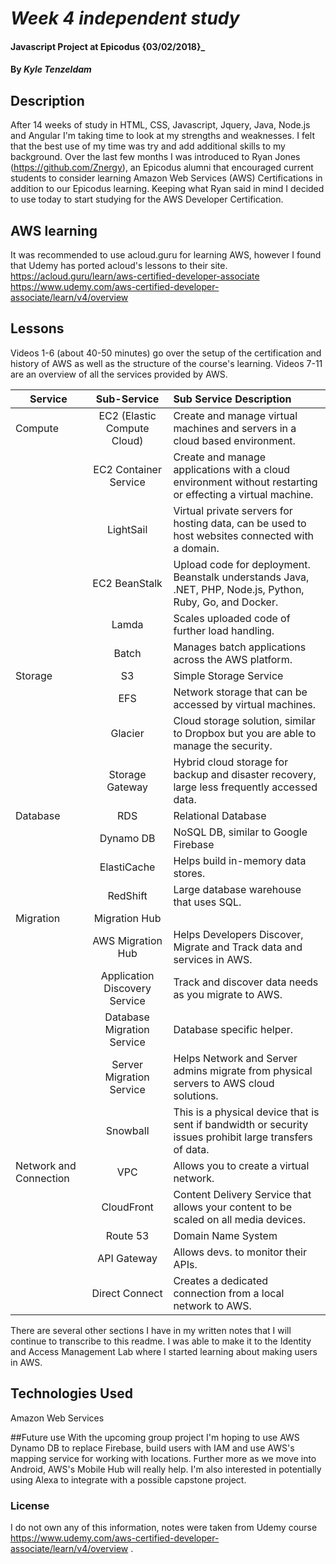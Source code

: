 # _Week 4 independent study_

#### Javascript Project at Epicodus {03/02/2018}_


#### By _**Kyle Tenzeldam**_

## Description
After 14 weeks of study in HTML, CSS, Javascript, Jquery, Java, Node.js and Angular I'm taking time to look at my strengths and weaknesses.
I felt that the best use of my time was try and add additional skills to my background.  Over the last few months I was introduced to Ryan Jones (https://github.com/Znergy), an Epicodus alumni that encouraged current students to consider learning Amazon Web Services (AWS) Certifications in addition to our Epicodus learning. Keeping what Ryan said in mind I decided to use today to start studying for the AWS Developer Certification.

## AWS learning
It was recommended to use acloud.guru for learning AWS, however I found that Udemy has ported acloud's lessons to their site.
https://acloud.guru/learn/aws-certified-developer-associate
https://www.udemy.com/aws-certified-developer-associate/learn/v4/overview

## Lessons
Videos 1-6 (about 40-50 minutes) go over the setup of the certification and history of AWS as well as the structure of the course's learning.
Videos 7-11 are an overview of all the services provided by AWS.

|Service|Sub-Service|Sub Service Description|
| ------------- |:-------------:| :----- |
|Compute|EC2 (Elastic Compute Cloud)|Create and manage virtual machines and servers in a cloud based environment.|
| |EC2 Container Service| Create and manage applications with a cloud environment without restarting or effecting a virtual machine.|
| |LightSail|Virtual private servers for hosting data, can be used to host websites connected with a domain.|
| |EC2 BeanStalk|Upload code for deployment.  Beanstalk understands Java, .NET, PHP, Node.js, Python, Ruby, Go, and Docker.|
| |Lamda|Scales uploaded code of further load handling.|
| |Batch|Manages batch applications across the AWS platform.|
|Storage|S3|Simple Storage Service|
| |EFS|Network storage that can be accessed by virtual machines.|
| |Glacier|Cloud storage solution, similar to Dropbox but you are able to manage the security.|
| |Storage Gateway|Hybrid cloud storage for backup and disaster recovery, large less frequently accessed data.|
|Database|RDS|Relational Database|
| |Dynamo DB|NoSQL DB, similar to Google Firebase|
| |ElastiCache |Helps build in-memory data stores.|
| |RedShift|Large database warehouse that uses SQL.|
|Migration|Migration Hub||
| |AWS Migration Hub| Helps Developers Discover, Migrate and Track data and services in AWS.|
| |Application Discovery Service| Track and discover data needs as you migrate to AWS.|
| |Database Migration Service| Database specific helper.|
| |Server Migration Service| Helps Network and Server admins migrate from physical servers to AWS cloud solutions. |
| |Snowball| This is a physical device that is sent if bandwidth or security issues prohibit large transfers of data.|
|Network and Connection |VPC | Allows you to create a virtual network. |
| |CloudFront | Content Delivery Service that allows your content to be scaled on all media devices.|
| |Route 53 | Domain Name System|
| |API Gateway | Allows devs. to monitor their APIs. |
| |Direct Connect | Creates a dedicated connection from a local network to AWS.|


There are several other sections I have in my written notes that I will continue to transcribe to this readme. I was able to make it to the Identity and Access Management Lab where I started learning about making users in AWS.  

## Technologies Used
Amazon Web Services

##Future use
With the upcoming group project I'm hoping to use AWS Dynamo DB to replace Firebase, build users with IAM and use AWS's mapping service for working with locations. Further more as we move into Android, AWS's Mobile Hub will really help.  I'm also interested in potentially using Alexa to integrate with a possible capstone project.   

### License
I do not own any of this information, notes were taken from Udemy course https://www.udemy.com/aws-certified-developer-associate/learn/v4/overview
.

